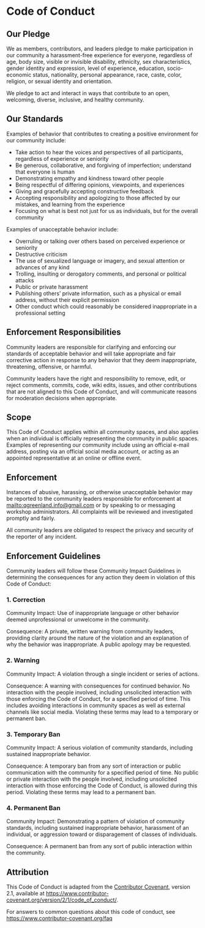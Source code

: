 # Code of Conduct

## Our Pledge

We as members, contributors, and leaders pledge to make participation in our community a
harassment-free experience for everyone, regardless of age, body size, visible or
invisible disability, ethnicity, sex characteristics, gender identity and expression,
level of experience, education, socio-economic status, nationality, personal appearance,
race, caste, color, religion, or sexual identity and orientation.

We pledge to act and interact in ways that contribute to an open, welcoming, diverse,
inclusive, and healthy community.


## Our Standards

Examples of behavior that contributes to creating a positive environment for
our community include:

* Take action to hear the voices and perspectives of all participants, regardless of
  experience or seniority
* Be generous, collaborative, and forgiving of imperfection; understand that everyone is
  human
* Demonstrating empathy and kindness toward other people
* Being respectful of differing opinions, viewpoints, and experiences
* Giving and gracefully accepting constructive feedback
* Accepting responsibility and apologizing to those affected by our mistakes, and
  learning from the experience
* Focusing on what is best not just for us as individuals, but for the overall community

Examples of unacceptable behavior include:

* Overruling or talking over others based on perceived experience or seniority
* Destructive criticism 
* The use of sexualized language or imagery, and sexual attention or advances of any
  kind
* Trolling, insulting or derogatory comments, and personal or political attacks
* Public or private harassment
* Publishing others’ private information, such as a physical or email address, without
  their explicit permission
* Other conduct which could reasonably be considered inappropriate in a professional
  setting


## Enforcement Responsibilities

Community leaders are responsible for clarifying and enforcing our standards of
acceptable behavior and will take appropriate and fair corrective action in
response to any behavior that they deem inappropriate, threatening, offensive,
or harmful.

Community leaders have the right and responsibility to remove, edit, or reject
comments, commits, code, wiki edits, issues, and other contributions that are
not aligned to this Code of Conduct, and will communicate reasons for
moderation decisions when appropriate.


## Scope

This Code of Conduct applies within all community spaces, and also applies when
an individual is officially representing the community in public spaces.
Examples of representing our community include using an official e-mail
address, posting via an official social media account, or acting as an
appointed representative at an online or offline event.


## Enforcement

Instances of abusive, harassing, or otherwise unacceptable behavior may be
reported to the community leaders responsible for enforcement at
<mailto:qgreenland.info@gmail.com> or by speaking to or messaging workshop
administrators. All complaints will be reviewed and investigated promptly and
fairly.

All community leaders are obligated to respect the privacy and security of the
reporter of any incident.


## Enforcement Guidelines

Community leaders will follow these Community Impact Guidelines in determining
the consequences for any action they deem in violation of this Code of Conduct:

### 1. Correction

Community Impact: Use of inappropriate language or other behavior deemed
unprofessional or unwelcome in the community.

Consequence: A private, written warning from community leaders, providing
clarity around the nature of the violation and an explanation of why the
behavior was inappropriate. A public apology may be requested.


### 2. Warning

Community Impact: A violation through a single incident or series of actions.

Consequence: A warning with consequences for continued behavior. No interaction
with the people involved, including unsolicited interaction with those
enforcing the Code of Conduct, for a specified period of time. This includes
avoiding interactions in community spaces as well as external channels like
social media. Violating these terms may lead to a temporary or permanent ban.


### 3. Temporary Ban

Community Impact: A serious violation of community standards, including
sustained inappropriate behavior.

Consequence: A temporary ban from any sort of interaction or public
communication with the community for a specified period of time. No public or
private interaction with the people involved, including unsolicited interaction
with those enforcing the Code of Conduct, is allowed during this period.
Violating these terms may lead to a permanent ban.


### 4. Permanent Ban

Community Impact: Demonstrating a pattern of violation of community standards,
including sustained inappropriate behavior, harassment of an individual, or
aggression toward or disparagement of classes of individuals.

Consequence: A permanent ban from any sort of public interaction within the
community.


## Attribution

This Code of Conduct is adapted from the [Contributor Covenant][homepage],
version 2.1, available at
<https://www.contributor-covenant.org/version/2/1/code_of_conduct/>.

[homepage]: https://www.contributor-covenant.org

For answers to common questions about this code of conduct, see
<https://www.contributor-covenant.org/faq>
